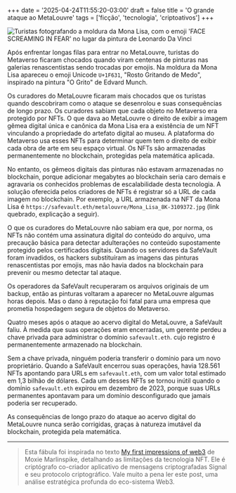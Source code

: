 +++
date = '2025-04-24T11:55:20-03:00'
draft = false
title = 'O grande ataque ao MetaLouvre'
tags = ['ficção', 'tecnologia', 'criptoativos']
+++

<img src="/posts/metalouvre/metalouvre-grito.jpg" width="{{< width >}}"
alt="Turistas fotografando a moldura da Mona Lisa, com o emoji 'FACE SCREAMING IN FEAR' no lugar da pintura de Leonardo Da Vinci">

Após enfrentar longas filas para entrar no MetaLouvre,
turistas do Metaverso ficaram chocados quando viram
centenas de pinturas nas galerias renascentistas
sendo trocadas por emojis.
Na moldura da Mona Lisa apareceu o emoji Unicode `U+1F631`,
"Rosto Gritando de Medo", inspirado na pintura "O Grito" de Edvard Munch.

Os curadores do MetaLouvre ficaram mais chocados que os turistas quando
descobriram como o ataque se desenrolou e suas consequências de longo prazo.
Os curadores sabiam que cada objeto no Metaverso era protegido por NFTs.
O que dava ao MetaLouvre o direito de exibir a imagem gêmea digital única e canônica da Mona Lisa
era a existência de um NFT vinculando a propriedade do artefato digital ao museu.
A plataforma do Metaverso usa esses NFTs para determinar
quem tem o direito de exibir cada obra de arte em seu espaço virtual.
Os NFTs são armazenadas permanentemente no blockchain, protegidas pela matemática aplicada.

No entanto, os gêmeos digitais das pinturas não estavam armazenadas no blockchain,
porque adicionar megabytes ao blockchain seria caro demais e
agravaria os conhecidos problemas de escalabilidade desta tecnologia.
A solução oferecida pelos criadores de NFTs é registrar só a URL de cada imagem no blockchain.
Por exemplo, a URL armazenada na NFT da Mona Lisa é `https://safevault.eth/metalouvre/Mona_Lisa_8K-3109372.jpg`
(link quebrado, explicação a seguir).

O que os curadores do MetaLouvre não sabiam era que, por norma, os NFTs não contém
uma assinatura digital do conteúdo do arquivo, uma precaução básica para detectar adulterações no conteúdo supostamente protegido pelos certificados digitais.
Quando os servidores da SafeVault foram invadidos,
os hackers substituíram as imagens das pinturas renascentistas por emojis,
mas não havia dados na blockchain para prevenir ou mesmo detectar tal ataque.

Os operadores da SafeVault recuperaram os arquivos originais de um backup,
então as pinturas voltaram a aparecer no MetaLouvre algumas horas depois.
Mas o dano à reputação foi fatal para uma empresa que prometia hospedagem segura de objetos do Metaverso.

Quatro meses após o ataque ao acervo digital do MetaLouvre, a SafeVault faliu.
À medida que suas operações eram encerradas,
um gerente perdeu a chave privada para administrar o domínio `safevault.eth`.
cujo registro é permanentemente armazenado na blockchain.

Sem a chave privada, ninguém poderia transferir o domínio para um novo proprietário.
Quando a SafeVault encerrou suas operações,
havia 128.561 NFTs apontando para URLs em `safevault.eth`, com um valor total estimado em 1,3 bilhão de dólares.
Cada um desses NFTs se tornou inútil quando o domínio `safevault.eth` expirou em dezembro de 2023,
porque suas URLs permanentes apontavam para um domínio desconfigurado que jamais poderia ser recuperado.

As consequências de longo prazo do ataque ao acervo digital do MetaLouvre nunca serão corrigidas,
graças à natureza imutável da blockchain, protegida pela matemática.

----

> Esta fábula foi inspirada no texto
[My first impressions of web3](https://moxie.org/2022/01/07/web3-first-impressions.html)
de Moxie Marlinspike, detalhando as limitações da tecnologia NFT.
Ele é criptógrafo co-criador aplicativo de mensagens criptografadas Signal e seu protocolo criptográfico.
Vale muito a pena ler este post, uma análise estratégica profunda do eco-sistema Web3.
